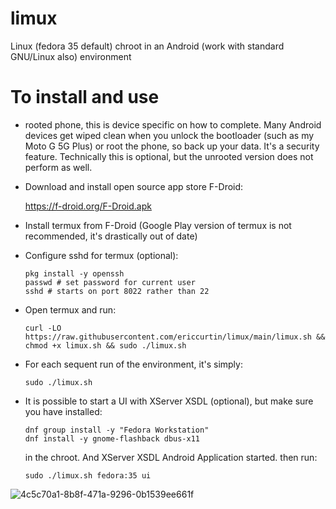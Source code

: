 # limux

Linux (fedora 35 default) chroot in an Android (work with standard GNU/Linux also)  environment

# To install and use

- rooted phone, this is device specific on how to complete. Many Android devices get wiped clean when you unlock the bootloader (such as my Moto G 5G Plus) or root the phone, so back up your data. It's a security feature. Technically this is optional, but the unrooted version does not perform as well.

- Download and install open source app store F-Droid:

  https://f-droid.org/F-Droid.apk

- Install termux from F-Droid (Google Play version of termux is not recommended, it's drastically out of date)

- Configure sshd for termux (optional):

  ```
  pkg install -y openssh
  passwd # set password for current user
  sshd # starts on port 8022 rather than 22
  ```

- Open termux and run:

  ```
  curl -LO https://raw.githubusercontent.com/ericcurtin/limux/main/limux.sh && chmod +x limux.sh && sudo ./limux.sh
  ```

- For each sequent run of the environment, it's simply:

  ```
  sudo ./limux.sh
  ```

- It is possible to start a UI with XServer XSDL (optional), but make sure you have installed:

  ```
  dnf group install -y "Fedora Workstation"
  dnf install -y gnome-flashback dbus-x11
  ```

  in the chroot. And XServer XSDL Android Application started. then run:

  ```
  sudo ./limux.sh fedora:35 ui
  ```

![4c5c70a1-8b8f-471a-9296-0b1539ee661f](https://user-images.githubusercontent.com/1694275/148059048-5ecb2416-51fd-40d8-bf89-7b9e9e8c0a4a.png)


